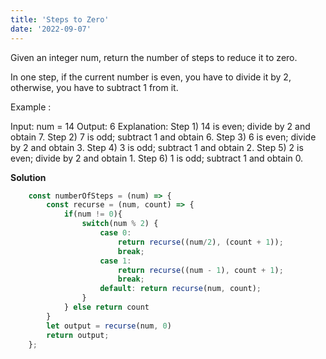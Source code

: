 ```yaml
---
title: 'Steps to Zero'
date: '2022-09-07'
---
```


Given an integer num, return the number of steps to reduce it to zero.

In one step, if the current number is even, you have to divide it by 2, otherwise, you have to subtract 1 from it.

Example :

Input: num = 14
Output: 6
Explanation: 
Step 1) 14 is even; divide by 2 and obtain 7. 
Step 2) 7 is odd; subtract 1 and obtain 6.
Step 3) 6 is even; divide by 2 and obtain 3. 
Step 4) 3 is odd; subtract 1 and obtain 2. 
Step 5) 2 is even; divide by 2 and obtain 1. 
Step 6) 1 is odd; subtract 1 and obtain 0.

**Solution**
```js
    const numberOfSteps = (num) => {
        const recurse = (num, count) => {
            if(num != 0){
                switch(num % 2) {
                    case 0:
                        return recurse((num/2), (count + 1));
                        break;
                    case 1:
                        return recurse((num - 1), count + 1);
                        break;
                    default: return recurse(num, count);
                }
            } else return count
        }
        let output = recurse(num, 0)
        return output;
    };
```